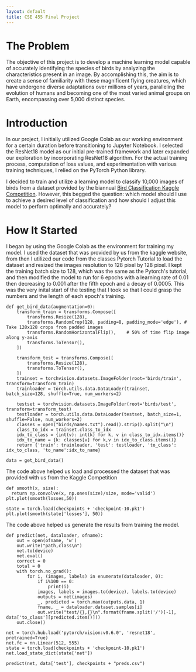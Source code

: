 ```yaml
---
layout: default
title: CSE 455 Final Project
---
```


# The Problem

The objective of this project is to develop a machine learning model capable of accurately identifying the species of birds by analyzing the characteristics present in an image. By accomplishing this, the aim is to create a sense of familiarity with these magnificent flying creatures, which have undergone diverse adaptations over millions of years, paralleling the evolution of humans and becoming one of the most varied animal groups on Earth, encompassing over 5,000 distinct species.

# Introduction

In our project, I initially utilized Google Colab as our working environment for a certain duration before transitioning to Jupyter Notebook. I selected the ResNet18 model as our initial pre-trained framework and later expanded our exploration by incorporating ResNet18 algorithm. For the actual training process, computation of loss values, and experimentation with various training techniques, I relied on the PyTorch Python library.

I decided to train and utilize a learning model to classify 10,000 images of birds from a dataset provided by the biannual [Bird Classification Kaggle Competition](https://www.kaggle.com/competitions/birds23sp/data). However, this begged the question: which model should I use to achieve a desired level of classification and how should I adjust this model to perform optimally and accurately?

# How It Started

I began by using the Google Colab as the environment for training my model. I used the dataset that was provided by us from the kaggle website, from then I utilized our code from the classes Pytorch Tutorial to load the dataset and resized the images resolution to 128 pixel by 128 pixel. I kept the training batch size to 128, which was the same as the Pytorch's tutorial, and then modified the model to run for 6 epochs with a learning rate of 0.01 then decreasing to 0.001 after the fifth epoch and a decay of 0.0005. This was the very inital start of the testing that I took so that I could grasp the numbers and the length of each epoch's training.

```
def get_bird_data(augmentation=0):
    transform_train = transforms.Compose([
        transforms.Resize(128),
        transforms.RandomCrop(128, padding=8, padding_mode='edge'), # Take 128x128 crops from padded images
        transforms.RandomHorizontalFlip(),    # 50% of time flip image along y-axis
        transforms.ToTensor(),
    ])
    
    transform_test = transforms.Compose([
        transforms.Resize(128),
        transforms.ToTensor(),
    ])
    trainset = torchvision.datasets.ImageFolder(root='birds/train', transform=transform_train)
    trainloader = torch.utils.data.DataLoader(trainset, batch_size=128, shuffle=True, num_workers=2)

    testset = torchvision.datasets.ImageFolder(root='birds/test', transform=transform_test)
    testloader = torch.utils.data.DataLoader(testset, batch_size=1, shuffle=False, num_workers=2)
    classes = open("birds/names.txt").read().strip().split("\n")
    class_to_idx = trainset.class_to_idx
    idx_to_class = {int(v): int(k) for k, v in class_to_idx.items()}
    idx_to_name = {k: classes[v] for k,v in idx_to_class.items()}
    return {'train': trainloader, 'test': testloader, 'to_class': idx_to_class, 'to_name':idx_to_name}

data = get_bird_data()
```
The code above helped us load and processed the dataset that was provided with us from the Kaggle Competition

```
def smooth(x, size):
  return np.convolve(x, np.ones(size)/size, mode='valid')
plt.plot(smooth(losses,50))

state = torch.load(checkpoints + 'checkpoint-10.pk1')
plt.plot(smooth(state['losses'], 50))
```
The code above helped us generate the results from training the model.
```
def predict(net, dataloader, ofname):
    out = open(ofname, 'w')
    out.write("path,class\n")
    net.to(device)
    net.eval()
    correct = 0
    total = 0
    with torch.no_grad():
        for i, (images, labels) in enumerate(dataloader, 0):
            if i%100 == 0:
                print(i)
            images, labels = images.to(device), labels.to(device)
            outputs = net(images)
            _, predicted = torch.max(outputs.data, 1)
            fname, _ = dataloader.dataset.samples[i]
            out.write("test/{},{}\n".format(fname.split('/')[-1], data['to_class'][predicted.item()]))
    out.close()

net = torch.hub.load('pytorch/vision:v0.6.0', 'resnet18', pretrained=True)
net.fc = nn.Linear(512, 555)
state = torch.load(checkpoints + 'checkpoint-10.pk1')
net.load_state_dict(state['net'])

predict(net, data['test'], checkpoints + "preds.csv")
```
